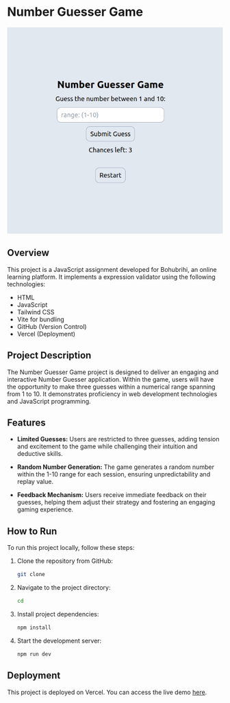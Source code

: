 # Number Guesser Game

![Project Image](image.png)

## Overview

This project is a JavaScript assignment developed for Bohubrihi, an online learning platform. It implements a expression validator using the following technologies:

- HTML
- JavaScript
- Tailwind CSS
- Vite for bundling
- GitHub (Version Control)
- Vercel (Deployment)

## Project Description

The Number Guesser Game project is designed to deliver an engaging and interactive Number Guesser application. Within the game, users will have the opportunity to make three guesses within a numerical range spanning from 1 to 10. It demonstrates proficiency in web development technologies and JavaScript programming.

## Features

- **Limited Guesses:** Users are restricted to three guesses, adding tension and excitement to the game while challenging their intuition and deductive skills.

- **Random Number Generation:** The game generates a random number within the 1-10 range for each session, ensuring unpredictability and replay value.

- **Feedback Mechanism:** Users receive immediate feedback on their guesses, helping them adjust their strategy and fostering an engaging gaming experience.

## How to Run

To run this project locally, follow these steps:

1. Clone the repository from GitHub:

   ```bash
   git clone
   ```

2. Navigate to the project directory:
   ```bash
   cd
   ```
3. Install project dependencies:

   ```bash
   npm install
   ```

4. Start the development server:

   ```bash
   npm run dev
   ```

## Deployment

This project is deployed on Vercel. You can access the live demo <a href="" target="_blank">here</a>.
